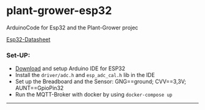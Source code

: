 # plant-grower-esp32
ArduinoCode for Esp32 and the Plant-Grower projec

[Esp32-Datasheet](https://www.espressif.com/sites/default/files/documentation/esp32-wroom-32_datasheet_en.pdf)
### Set-UP: 

- [Download](https://www.arduino.cc/en/software) and setup Arduino IDE for ESP32
- Install the `driver/adc.h` and `esp_adc_cal.h` lib in the IDE
- Set up the Breadboard and the Sensor: GNG==ground; CVV==3,3V; AUNT==GpioPin32
- Run the MQTT-Broker with docker by using `docker-compose up`
---

